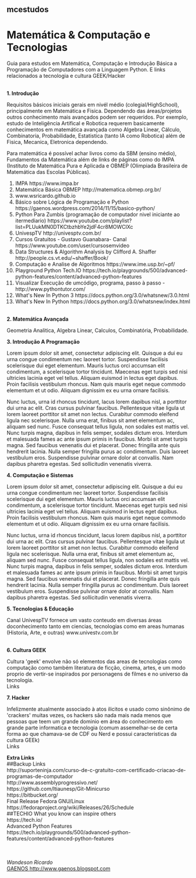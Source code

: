 ## mcestudos
# Matemática & Computação e Tecnologias
Guia para estudos em Matemática, Computação e Introdução Básica a Programação de Computadores com a Linguagem Python. E links relacionados a tecnologia e cultura GEEK/Hacker
<br>
<br>
<section>
<b> 1. Introdução</b>
<br>
<p> Requisitos básicos iniciais gerais em nivél médio (colegial/HighSchool), principalmente em Matemática e Fisica. Dependendo das áreas/projetos outros conhecimento mais avançados podem ser requeridos. Por exemplo, estudo de Inteligência Artifical e Robotica requerem basicamente conhecimentos em matemática avançada como Algebra Linear, Cálculo, Combinatoria, Probabilidade, Estatistica (tanto IA como Robotica) além de Fisica, Mecanica, Eletronica dependendo.
<p> Para matemática é possível achar livros como da SBM (ensino médio), Fundamentos da Matemática além de links de páginas como do IMPA (Instituto de Matemática Pura e Aplicada  e OBMEP (Olimpiada Brasileira de Matemática das Escolas Públicas).
<br>
  <ol>
  <li> IMPA https://www.impa.br </li>
  <li> Matemática Básica OBMEP http://matematica.obmep.org.br/ </li>
  <li>www.wsricardo.github.io</>
  <li> Básico sobre Lógica de Programação e Python https://gaenos.wordpress.com/2014/11/15/basico-python/ </li>
  <li> Python Para Zumbis (programação de computador nivel iniciante ao itermediario) https://www.youtube.com/playlist?list=PLUukMN0DTKCtbzhbYe2jdF4cr8MOWClXc</li>
  <li> UnivespTV http://univesptv.com.br/ </li>
  <li> Cursos Gratuitos - Gustavo Guanabara- Canal https://www.youtube.com/user/cursosemvideo</li>
   
  <li> Data Structures & Algorithm Analysis by Clifford A. Shaffer http://people.cs.vt.edu/~shaffer/Book/ </li>
  <li> Computação e Analise de Algoritmos https://www.ime.usp.br/~pf/ </li>
  <li> Playground Python Tech.IO https://tech.io/playgrounds/500/advanced-python-features/content/advanced-python-features</li>
  <li> Visualizar Execução de umcódigo, programa, passo à passo - http://www.pythontutor.com/ </li>
  <li> What's New In Python 3 https://docs.python.org/3.0/whatsnew/3.0.html </li>
	<li> What's New In Python https://docs.python.org/3.0/whatsnew/index.html </li>
   
    
  </ol>

</section>

<section style="padding:2px, margin: 1px;">
<br>
<b> 2. Matemática Avançada </b>
  <p> Geometria Analitica, Algebra Linear, Calculos, Combinatória, Probabilidade.
  
</section>
  <b> 3. Introdução A Programação </b>
  <p>Lorem ipsum dolor sit amet, consectetur adipiscing elit. Quisque a dui eu urna congue condimentum nec laoreet tortor. Suspendisse facilisis scelerisque dui eget elementum. Mauris luctus orci accumsan elit condimentum, a scelerisque tortor tincidunt. Maecenas eget turpis sed nisi ultricies lacinia eget vel tellus. Aliquam euismod in lectus eget dapibus. Proin facilisis vestibulum rhoncus. Nam quis mauris eget neque commodo elementum et ut odio. Aliquam dignissim ex eu urna ornare facilisis.
<br>
<p>Nunc luctus, urna id rhoncus tincidunt, lacus lorem dapibus nisl, a porttitor dui urna ac elit. Cras cursus pulvinar faucibus. Pellentesque vitae ligula ut lorem laoreet porttitor sit amet non lectus. Curabitur commodo eleifend ligula nec scelerisque. Nulla urna erat, finibus sit amet elementum ac, aliquam sed nunc. Fusce consequat tellus ligula, non sodales est mattis vel. Nunc turpis magna, dapibus in felis semper, sodales dictum eros. Interdum et malesuada fames ac ante ipsum primis in faucibus. Morbi sit amet turpis magna. Sed faucibus venenatis dui et placerat. Donec fringilla ante quis hendrerit lacinia. Nulla semper fringilla purus ac condimentum. Duis laoreet vestibulum eros. Suspendisse pulvinar ornare dolor at convallis. Nam dapibus pharetra egestas. Sed sollicitudin venenatis viverra. 

<section>
<b> 4. Computação e Sistemas </b>
<p>Lorem ipsum dolor sit amet, consectetur adipiscing elit. Quisque a dui eu urna congue condimentum nec laoreet tortor. Suspendisse facilisis scelerisque dui eget elementum. Mauris luctus orci accumsan elit condimentum, a scelerisque tortor tincidunt. Maecenas eget turpis sed nisi ultricies lacinia eget vel tellus. Aliquam euismod in lectus eget dapibus. Proin facilisis vestibulum rhoncus. Nam quis mauris eget neque commodo elementum et ut odio. Aliquam dignissim ex eu urna ornare facilisis.
<br>
<p>Nunc luctus, urna id rhoncus tincidunt, lacus lorem dapibus nisl, a porttitor dui urna ac elit. Cras cursus pulvinar faucibus. Pellentesque vitae ligula ut lorem laoreet porttitor sit amet non lectus. Curabitur commodo eleifend ligula nec scelerisque. Nulla urna erat, finibus sit amet elementum ac, aliquam sed nunc. Fusce consequat tellus ligula, non sodales est mattis vel. Nunc turpis magna, dapibus in felis semper, sodales dictum eros. Interdum et malesuada fames ac ante ipsum primis in faucibus. Morbi sit amet turpis magna. Sed faucibus venenatis dui et placerat. Donec fringilla ante quis hendrerit lacinia. Nulla semper fringilla purus ac condimentum. Duis laoreet vestibulum eros. Suspendisse pulvinar ornare dolor at convallis. Nam dapibus pharetra egestas. Sed sollicitudin venenatis viverra. 
<p>
</section>


<section>
<b> 5. Tecnologias & Educação </b>
<p> Canal UnivespTV fornece um vasto conteudo em diversas áreas doconhecimento tanto em ciencias, tecnologias como em areas humanas (Historia, Arte, e outras) www.univestv.com.br
<br>
</section>

<br>
<section>
<b> 6. Cultura GEEK </b>
<p> Cultura 'geek' envolve não só elementos das areas de tecnologias como computação como também literatura de ficção, cinema, artes, e um modo proprio de vertir-se inspirados por personagens de filmes e no universo da tecnologia.
<br>
Links
<a href="#">  </a>
</section>

<section>
<b> 7. Hacker </b>
<p> Infelizmente atualmente associado à atos ilicitos e usado como sinônimo de 'crackers' muitas vezes, os hackers são nada mais nada menos que pessoas que teem um grande dominio em área do conhecimento em grande parte informatica e tecnologia (comum assemelhar-se de certa forma ao que chamava-se de CDF ou Nerd e possui caracteristicas da cultura GEEk)
<br>
Links
<a href="#">  </a>
</section>

<section id="extra-links">
<b>Extra Links</b>
<br>
##Backup Links
<br>
http://suporteninja.com/curso-de-c-gratuito-com-certificado-criacao-de-programas-de-computador <br>
http://www.assemblyprogressivo.net/ <br>
https://github.com/ltiaunesp/Git-Minicurso <br>
https://bitbucket.org/ <br>
Final Release Fedora GNU/Linux https://fedoraproject.org/wiki/Releases/26/Schedule
<br>
##TECHIO
What you know can inspire others <br/>
https://tech.io/
<br>
Advanced Python Features </br>
https://tech.io/playgrounds/500/advanced-python-features/content/advanced-python-features
<br>

</section>

  
<br><br>
<i>Wandeson Ricardo </i>
<br>
<a href="http://www.gaenos.blogspot.com">GAENOS http://www.gaenos.blogspot.com</a>
